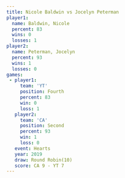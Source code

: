 ```yaml
---
title: Nicole Baldwin vs Jocelyn Peterman
player1:                 
  name: Baldwin, Nicole  
  percent: 83            
  wins: 0                
  losses: 1              
player2:                 
  name: Peterman, Jocelyn
  percent: 93            
  wins: 1                
  losses: 0              
games:
 - player1:          
     team: 'YT'      
     position: Fourth
     percent: 83     
     win: 0          
     loss: 1         
   player2:          
     team: 'CA'      
     position: Second
     percent: 93     
     win: 1          
     loss: 0         
   event: Hearts        
   year: 2019           
   draw: Round Robin(10)
   score: CA 9 - YT 7   
---
```

